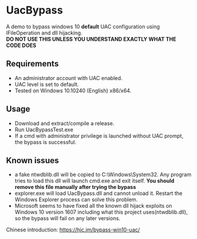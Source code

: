 # UacBypass
A demo to bypass windows 10 **default** UAC configuration using IFileOperation and dll hijacking.  
**DO NOT USE THIS UNLESS YOU UNDERSTAND EXACTLY WHAT THE CODE DOES**

## Requirements
- An administrator account with UAC enabled.
- UAC level is set to default.
- Tested on Windows 10.10240 (English) x86/x64.

## Usage
- Download and extract/compile a release.
- Run UacBypassTest.exe
- If a cmd with administrator privilege is launched without UAC prompt, the bypass is successful.

## Known issues
- a fake ntwdblib.dll will be copied to C:\Windows\System32\. Any program tries to load this dll will launch cmd.exe and exit itself. **You should remove this file manually after trying the bypass**
- explorer.exe will load UacBypass.dll and cannot unload it. Restart the Windows Explorer process can solve this problem.  
- Microsoft seems to have fixed all the known dll hijack exploits on Windows 10 version 1607 including what this project uses(ntwdblib.dll), so the bypass will fail on any later versions.

Chinese introduction: https://hjc.im/bypass-win10-uac/
